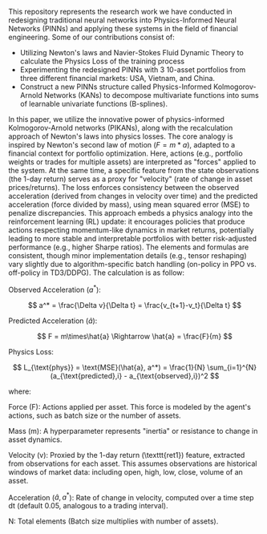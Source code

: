 This repository represents the research work we have conducted in redesigning traditional neural networks into Physics-Informed Neural Networks (PINNs) and applying these systems in the field of financial engineering. Some of our contributions consist of:

- Utilizing Newton's laws and Navier-Stokes Fluid Dynamic Theory to calculate the Physics Loss of the training process
- Experimenting the redesigned PINNs with 3 10-asset portfolios from three different financial markets: USA, Vietnam, and China.
- Construct a new PINNs structure called Physics-Informed Kolmogorov-Arnold Networks (KANs) to decompose multivariate functions into sums of learnable univariate functions (B-splines).

In this paper, we utilize the innovative power of physics-informed Kolmogorov-Arnold networks (PIKANs), along with the recalculation approach of Newton's laws into physics losses. The core analogy is inspired by Newton's second law of motion ($F = m * a$), adapted to a financial context for portfolio optimization. Here, actions (e.g., portfolio weights or trades for multiple assets) are interpreted as "forces" applied to the system. At the same time, a specific feature from the state observations (the 1-day return) serves as a proxy for "velocity" (rate of change in asset prices/returns). The loss enforces consistency between the observed acceleration (derived from changes in velocity over time) and the predicted acceleration (force divided by mass), using mean squared error (MSE) to penalize discrepancies.
This approach embeds a physics analogy into the reinforcement learning (RL) update: it encourages policies that produce actions respecting momentum-like dynamics in market returns, potentially leading to more stable and interpretable portfolios with better risk-adjusted performance (e.g., higher Sharpe ratios). The elements and formulas are consistent, though minor implementation details (e.g., tensor reshaping) vary slightly due to algorithm-specific batch handling (on-policy in PPO vs. off-policy in TD3/DDPG). The calculation is as follow:

Observed Acceleration ($a^*$):

$$
a^* = \frac{\Delta v}{\Delta t} = \frac{v_{t+1}-v_t}{\Delta t}
$$

Predicted Acceleration ($\hat{a}$):

$$
F = m\times\hat{a} \Rightarrow \hat{a} = \frac{F}{m}
$$

Physics Loss:

$$
L_{\text{phys}} = \text{MSE}(\hat{a}, a^*) = \frac{1}{N} \sum_{i=1}^{N} (a_{\text{predicted},i} - a_{\text{observed},i})^2
$$

where:

Force (F): Actions applied per asset. This force is modeled by the agent's actions, such as batch size or the number of assets.

Mass (m): A hyperparameter represents "inertia" or resistance to change in asset dynamics.

Velocity (v): Proxied by the 1-day return (\texttt{ret1}) feature, extracted from observations for each asset. This assumes observations are historical windows of market data: including open, high, low, close, volume of an asset.

Acceleration ($\hat{a},a^*$): Rate of change in velocity, computed over a time step dt (default 0.05, analogous to a trading interval).

N: Total elements (Batch size multiplies with number of assets).

